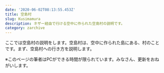 ```yaml
---
date: '2020-06-02T08:13:55.453Z'
title: 空島村
slug: Kusimamura
description: ネザー経由で行ける空中に作られた空島村の説明です。
category: zarchive
---
```

ここでは空島村の説明をします。空島村は、空中に作られた島にある、村のことです。まず、空島村への行き方を説明します。



















※このページの筆者はPCができる時間が限られています。みなさん、更新をおねがいします。
